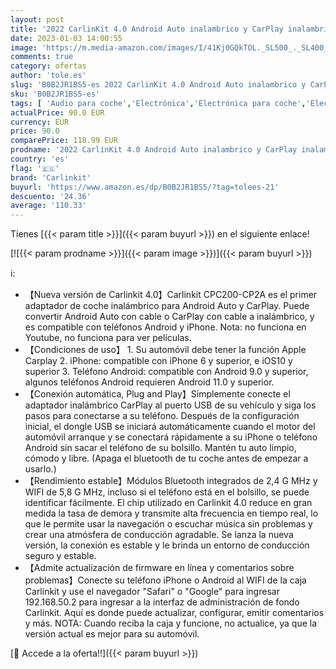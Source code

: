 ```yaml
---
layout: post
title: '2022 CarlinKit 4.0 Android Auto inalambrico y CarPlay inalambrico Adaptador For para Coches equipados con CarPlay For Audi VW Volvo Citroen Renault Kia Opel Peugeot año de fabricación: 2017 a 2022 '
date: 2023-01-03 14:00:55
image: 'https://m.media-amazon.com/images/I/41Kj0GQkTOL._SL500_._SL400_.jpg'
comments: true
category: ofertas
author: 'tole.es'
slug: 'B0B2JR1BS5-es 2022 CarlinKit 4.0 Android Auto inalambrico y CarPlay...'
sku: 'B0B2JR1BS5-es'
tags: [ 'Audio para coche','Electrónica','Electrónica para coche','Electrónica para vehículos','Radios para coche','android','carlinkit','🇪🇸', ]
actualPrice: 90.0 EUR
currency: EUR
price: 90.0
comparePrice: 118.99 EUR
prodname: '2022 CarlinKit 4.0 Android Auto inalambrico y CarPlay inalambrico Adaptador For para Coches equipados con CarPlay For Audi VW Volvo Citroen Renault Kia Opel Peugeot año de fabricación: 2017 a 2022 '
country: 'es'
flag: '🇪🇸'
brand: 'Carlinkit'
buyurl: 'https://www.amazon.es/dp/B0B2JR1BS5/?tag=tolees-21'
descuento: '24.36'
average: '110.33'
---
```


Tienes [{{< param title >}}]({{< param buyurl >}}) en el siguiente enlace!

[![{{< param prodname >}}]({{< param image >}})]({{< param buyurl >}})

ℹ️:

- 【Nueva versión de Carlinkit 4.0】Carlinkit CPC200-CP2A es el primer adaptador de coche inalámbrico para Android Auto y CarPlay. Puede convertir Android Auto con cable o CarPlay con cable a inalámbrico, y es compatible con teléfonos Android y iPhone. Nota: no funciona en Youtube, no funciona para ver películas.
- 【Condiciones de uso】 1. Su automóvil debe tener la función Apple Carplay 2. iPhone: compatible con iPhone 6 y superior, e iOS10 y superior 3. Teléfono Android: compatible con Android 9.0 y superior, algunos teléfonos Android requieren Android 11.0 y superior.
- 【Conexión automática, Plug and Play】Simplemente conecte el adaptador inalámbrico CarPlay al puerto USB de su vehículo y siga los pasos para conectarse a su teléfono. Después de la configuración inicial, el dongle USB se iniciará automáticamente cuando el motor del automóvil arranque y se conectará rápidamente a su iPhone o teléfono Android sin sacar el teléfono de su bolsillo. Mantén tu auto limpio, cómodo y libre. (Apaga el bluetooth de tu coche antes de empezar a usarlo.)
- 【Rendimiento estable】Módulos Bluetooth integrados de 2,4 G MHz y WIFI de 5,8 G MHz, incluso si el teléfono está en el bolsillo, se puede identificar fácilmente. El chip utilizado en Carlinkit 4.0 reduce en gran medida la tasa de demora y transmite alta frecuencia en tiempo real, lo que le permite usar la navegación o escuchar música sin problemas y crear una atmósfera de conducción agradable. Se lanza la nueva versión, la conexión es estable y le brinda un entorno de conducción seguro y estable.
- 【Admite actualización de firmware en línea y comentarios sobre problemas】Conecte su teléfono iPhone o Android al WIFI de la caja Carlinkit y use el navegador "Safari" o "Google" para ingresar 192.168.50.2 para ingresar a la interfaz de administración de fondo Carlinkit. Aquí es donde puede actualizar, configurar, emitir comentarios y más. NOTA: Cuando reciba la caja y funcione, no actualice, ya que la versión actual es mejor para su automóvil.

[🛒 Accede a la oferta!!]({{< param buyurl >}})
